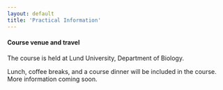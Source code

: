 ```yaml
---
layout: default
title: 'Practical Information'
---
```


#### Course venue and travel

The course is held at Lund University, Department of Biology. 

Lunch, coffee breaks, and a course dinner will be included in the course. More information coming soon.